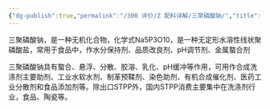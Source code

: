```yaml
---
{"dg-publish":true,"permalink":"/300 评价/Z 配料详解/三聚磷酸钠/","title":"三聚磷酸钠","created":"2024-01-25T18:45:04.000+08:00","updated":"2024-01-25T18:45:04.000+08:00"}
---
```



三聚磷酸钠，是一种无机化合物，化学式Na5P3O10，是一种无定形水溶性线状聚磷酸盐，常用于食品中，作水分保持剂、品质改良剂、pH调节剂、金属螯合剂

三聚磷酸钠具有螯合、悬浮、分散、胶溶、乳化、pH缓冲等作用，可用作合成洗涤剂主要助剂、工业水软水剂、制革预鞣剂、染色助剂、有机合成催化剂、医药工业分散剂和食品添加剂等。除出口STPP外，国内STPP消费主要集中在洗涤剂行业，食品、陶瓷等。